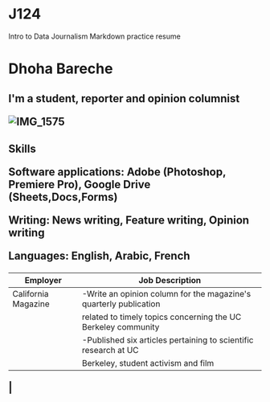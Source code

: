 # J124
Intro to Data Journalism Markdown practice resume  
<h1>
Dhoha Bareche 
<h2>
I'm a student, reporter and opinion columnist 

![IMG_1575](https://user-images.githubusercontent.com/109882983/181093673-a5cbb595-2103-4be2-9773-5c1ec75cf1e5.jpg)
<h2>

Skills


Software applications: Adobe (Photoshop, Premiere Pro), Google Drive (Sheets,Docs,Forms)

Writing: News writing, Feature writing, Opinion writing

Languages: English, Arabic, French 

| Employer            | Job Description                                                 |
| --------------------|-----------------------------------------------------------------|
| California Magazine | -Write an opinion column for the magazine's quarterly publication
|                     |  related to timely topics concerning the UC Berkeley community  
|                     | -Published six articles pertaining to scientific research at UC 
|                     |  Berkeley, student activism and film
|
